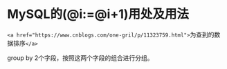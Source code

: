 # MySQL的(@i:=@i+1)用处及用法

`<a href="https://www.cnblogs.com/one-gril/p/11323759.html">`为查到的数据排序`</a>`

group by 2个字段，按照这两个字段的组合进行分组。
